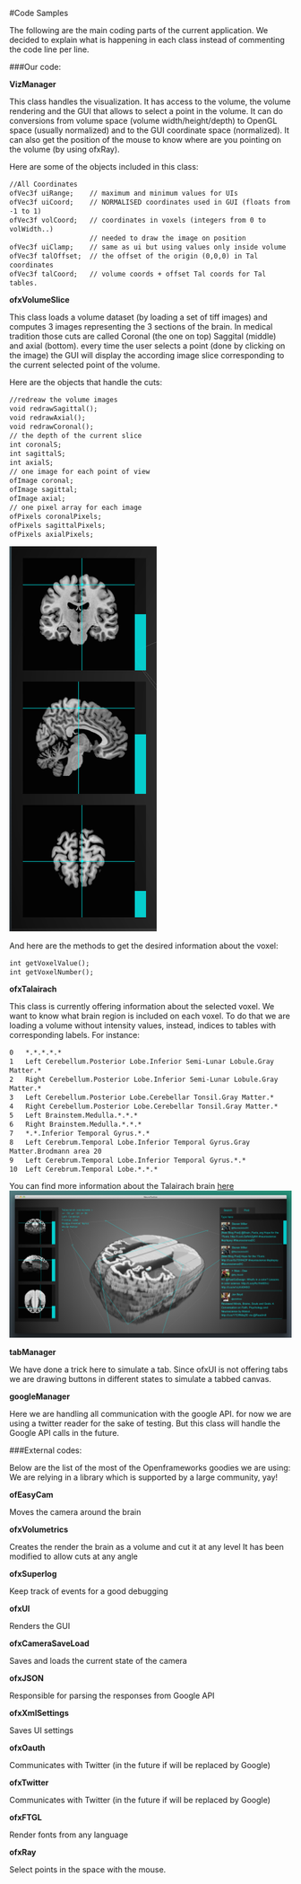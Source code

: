 #Code Samples

The following are the main coding parts of the current application.
We decided to explain what is happening in each class instead of commenting the code line per line.

###Our code:

**VizManager**

This class handles the visualization. It has access to the volume, the volume rendering and the GUI that allows to select a point in the volume. It can do conversions from volume space (volume width/height/depth) to OpenGL space (usually normalized) and to the GUI coordinate space (normalized). 
It can also get the position of the mouse to know where are you pointing on the volume (by using ofxRay).

Here are some of the objects included in this class:
	
	//All Coordinates
	ofVec3f	uiRange;	// maximum and minimum values for UIs
	ofVec3f uiCoord;	// NORMALISED coordinates used in GUI (floats from -1 to 1)
	ofVec3f volCoord;	// coordinates in voxels (integers from 0 to volWidth..)
						// needed to draw the image on position
	ofVec3f uiClamp;	// same as ui but using values only inside volume
	ofVec3f talOffset;	// the offset of the origin (0,0,0) in Tal coordinates
	ofVec3f talCoord;	// volume coords + offset Tal coords for Tal tables.


**ofxVolumeSlice**

This class loads a volume dataset (by loading a set of tiff images) and computes 3 images representing the 3 sections of the brain. In medical tradition those cuts are called Coronal (the one on top) Saggital (middle) and axial (bottom). every time the user selects a point (done by clicking on the image) the GUI will display the according image slice corresponding to the current selected point of the volume.

Here are the objects that handle the cuts:

	//redreaw the volume images
	void redrawSagittal();
	void redrawAxial();
	void redrawCoronal();
	// the depth of the current slice
	int coronalS;
	int sagittalS;
	int axialS;
	// one image for each point of view
	ofImage coronal;
	ofImage sagittal;
	ofImage axial;
	// one pixel array for each image
	ofPixels coronalPixels;
	ofPixels sagittalPixels;
	ofPixels axialPixels;
![VolumeSlice_GUI](../project_images/VolumeSlice_GUI.png?raw=true "VolumeSlice_GUI")

And here are the methods to get the desired information about the voxel:

	int getVoxelValue();
	int getVoxelNumber();

**ofxTalairach**

This class is currently offering information about the selected voxel. We want to know what brain region is included on each voxel. To do that we are loading a volume without intensity values, instead, indices to tables with corresponding labels. For instance:

	0	*.*.*.*.*
	1	Left Cerebellum.Posterior Lobe.Inferior Semi-Lunar Lobule.Gray Matter.*
	2	Right Cerebellum.Posterior Lobe.Inferior Semi-Lunar Lobule.Gray Matter.*
	3	Left Cerebellum.Posterior Lobe.Cerebellar Tonsil.Gray Matter.*
	4	Right Cerebellum.Posterior Lobe.Cerebellar Tonsil.Gray Matter.*
	5	Left Brainstem.Medulla.*.*.*
	6	Right Brainstem.Medulla.*.*.*
	7	*.*.Inferior Temporal Gyrus.*.*
	8	Left Cerebrum.Temporal Lobe.Inferior Temporal Gyrus.Gray Matter.Brodmann area 20
	9	Left Cerebrum.Temporal Lobe.Inferior Temporal Gyrus.*.*
	10	Left Cerebrum.Temporal Lobe.*.*.*



You can find more information about the Talairach brain [here](http://www.talairach.org)
![talairach_brain](../project_images/talairach_brain.png?raw=true "talairach_brain")

**tabManager**

We have done a trick here to simulate a tab. Since ofxUI is not offering tabs we are drawing buttons in different states to simulate a tabbed canvas.

**googleManager**

Here we are handling all communication with the google API. for now we are using a twitter reader for the sake of testing. But this class will handle the Google API calls in the future.

###External codes:

Below are the list of the most of the Openframeworks goodies we are using:
We are relying in a library which is supported by a large community, yay!

**ofEasyCam**

Moves the camera around the brain

**ofxVolumetrics**

Creates the render the brain as a volume and cut it at any level
It has been modified to allow cuts at any angle

**ofxSuperlog**

Keep track of events for a good debugging

**ofxUI**

Renders the GUI

**ofxCameraSaveLoad**

Saves and loads the current state of the camera

**ofxJSON**

Responsible for parsing the responses from Google API

**ofxXmlSettings**

Saves UI settings

**ofxOauth**

Communicates with Twitter (in the future if will be replaced by Google)

**ofxTwitter**

Communicates with Twitter (in the future if will be replaced by Google)

**ofxFTGL**

Render fonts from any language

**ofxRay**

Select points in the space with the mouse.

























